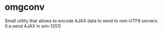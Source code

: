 omgconv
=======

Small utility that allows to encode AJAX data to send to non-UTF8 servers. (I.e.send AJAX in win-1251)